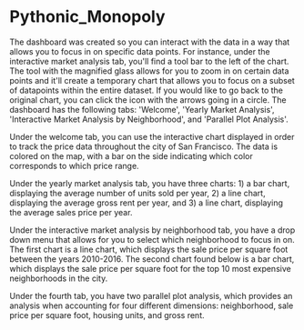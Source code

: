 # Pythonic_Monopoly
The dashboard was created so you can interact with the data in a way that allows you to focus in on specific data points. For instance, under the interactive market analysis tab, you'll find a tool bar to the left of the chart. The tool with the magnified glass allows for you to zoom in on certain data points and it'll create a temporary chart that allows you to focus on a subset of datapoints within the entire dataset. If you would like to go back to the original chart, you can click the icon with the arrows going in a circle. The dashboard has the following tabs: 'Welcome', 'Yearly Market Analysis', 'Interactive Market Analysis by Neighborhood', and 'Parallel Plot Analysis'.

Under the welcome tab, you can use the interactive chart displayed in order to track the price data throughout the city of San Francisco. The data is colored on the map, with a bar on the side indicating which color corresponds to which price range. 

Under the yearly market analysis tab, you have three charts: 1) a bar chart, displaying the average number of units sold per year, 2) a line chart, displaying the average gross rent per year, and 3) a line chart, displaying the average sales price per year.

Under the interactive market analysis by neighborhood tab, you have a drop down menu that allows for you to select which neighborhood to focus in on. The first chart is a line chart, which displays the sale price per square foot between the years 2010-2016. The second chart found below is a bar chart, which displays the sale price per square foot for the top 10 most expensive neighborhoods in the city.

Under the fourth tab, you have two parallel plot analysis, which provides an analysis when accounting for four different dimensions: neighborhood, sale price per square foot, housing units, and gross rent. 
